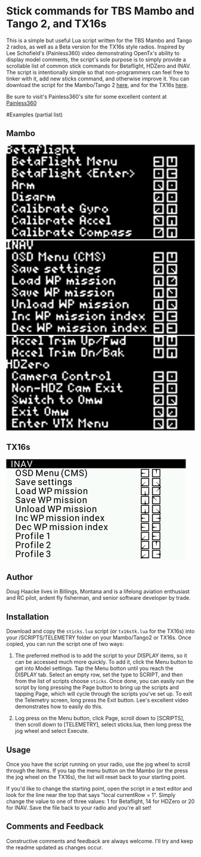 # Stick commands for TBS Mambo and Tango 2, and TX16s
 This is a simple but useful Lua script written for the TBS Mambo and Tango 2 radios, as well as a Beta version for the TX16s style radios. Inspired by Lee Schofield's (Painless360) video demonstrating OpenTx's ability to display model comments, the script's sole purpose is to simply provide a scrollable list of common stick commands for Betaflight, HDZero and INAV.  The script is intentionally simple so that non-programmers can feel free to tinker with it, add new sticks command, and otherwise improve it. You can download the script for the Mambo/Tango 2 [here](https://github.com/DHaacke/Mambo-Tango/edit/master/sticks.lua), and for the TX16s [here](https://github.com/DHaacke/Mambo-Tango/edit/master/tx16stk.lua).

 Be sure to visit's Painless360's site for some excellent content at [Painless360](https://www.youtube.com/channel/UCp1vASX-fg959vRc1xowqpw)
 
 #Examples (partial list)
 
 ## Mambo
 ![Betaflight](betaflight.bmp)
 ![INAV](inav1.bmp)
 ![HDZero](hdzero.bmp)

 ## TX16s
 ![Betaflight](TX16S-sticks.bmp)

## Author
Doug Haacke lives in Billings, Montana and is a lifelong aviation enthusiast and RC pilot, ardent fly fisherman, and senior software developer by trade.

## Installation

Download and copy the `sticks.lua` script (or `tx16stk.lua` for the TX16s) into your /SCRIPTS/TELEMETRY folder on your Mambo/Tango2 or TX16s.  Once copied, you can run the script one of two ways:

1. The preferred method is to add the script to your DISPLAY items, so it can be accessed much more quickly. To add it, click the Menu button to get into Model settings. Tap the Menu botton until you reach the DISPLAY tab. Select an empty row, set the type to SCRIPT, and then from the list of scripts choose `sticks`.  Once done, you can easily run the script by long pressing the Page button to bring up the scripts and tapping Page, which will cycle through the scripts you've set up. To exit the Telemetry screen, long press the Exit button.  Lee's excellent video demonstrates how to easily do this.

2. Log press on the Menu button, click Page, scroll down to [SCRIPTS], then scroll down to [TELEMETRY], select sticks.lua, then long press the jog wheel and select Execute.


## Usage

Once you have the script running on your radio, use the jog wheel to scroll through the items. If you tap the menu button on the Mambo (or the press the jog wheel on the TX16s), the list will reset back to your starting point.

If you'd like to change the starting point, open the script in a text editor and look for the line near the top that says "local currentRow = 1". Simply change the value to one of three values:  1 for Betaflight, 14 for HDZero or 20 for INAV.  Save the file back to your radio and you're all set!

## Comments and Feedback

Constructive comments and feedback are always welcome. I'll try and keep the readme updated as changes occur.
